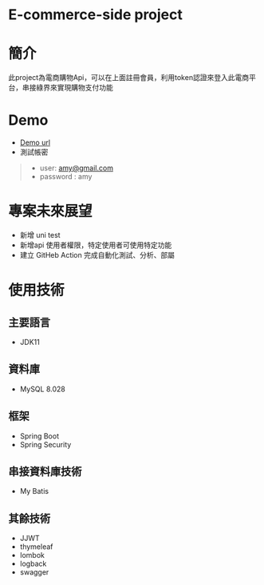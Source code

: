 # E-commerce-side project
# 簡介
此project為電商購物Api，可以在上面註冊會員，利用token認證來登入此電商平台，串接綠界來實現購物支付功能
# Demo
*  [Demo url](https://bill-webapp.herokuapp.com/swagger-ui/index.html) 
*  測試帳密 
> * user: amy@gmail.com
> * password : amy

# 專案未來展望
* 新增 uni test
* 新增api 使用者權限，特定使用者可使用特定功能
* 建立 GitHeb Action 完成自動化測試、分析、部屬
# 使用技術
## 主要語言
- JDK11
## 資料庫
- MySQL 8.028
## 框架
- Spring Boot 
- Spring Security
## 串接資料庫技術
- My Batis
## 其餘技術
- JJWT
- thymeleaf
- lombok
- logback
- swagger
 
